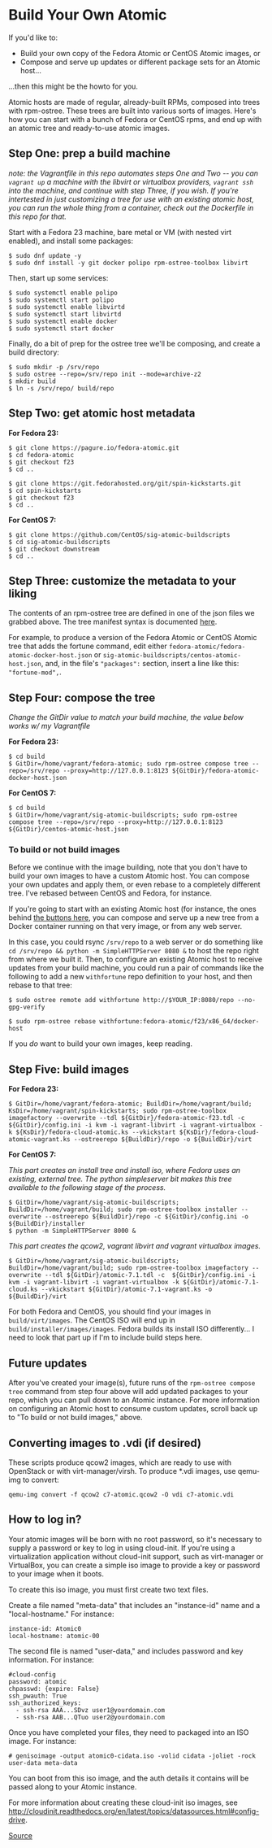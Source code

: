 Build Your Own Atomic
================

If you'd like to:

* Build your own copy of the Fedora Atomic or CentOS Atomic images, or
* Compose and serve up updates or different package sets for an Atomic host...

...then this might be the howto for you.

Atomic hosts are made of regular, already-built RPMs, composed into trees with rpm-ostree. These trees are built into various sorts of images. Here's how you can start with a bunch of Fedora or CentOS rpms, and end up with an atomic tree and ready-to-use atomic images.

## Step One: prep a build machine

*note: the Vagrantfile in this repo automates steps One and Two -- you can `vagrant up` a machine with the libvirt or virtualbox providers, `vagrant ssh` into the machine, and continue with step Three, if you wish. If you're intertested in just customizing a tree for use with an existing atomic host, you can run the whole thing from a container, check out the Dockerfile in this repo for that.*

Start with a Fedora 23 machine, bare metal or VM (with nested virt enabled), and install some packages:

```
$ sudo dnf update -y
$ sudo dnf install -y git docker polipo rpm-ostree-toolbox libvirt
```

Then, start up some services:

```
$ sudo systemctl enable polipo
$ sudo systemctl start polipo
$ sudo systemctl enable libvirtd
$ sudo systemctl start libvirtd
$ sudo systemctl enable docker
$ sudo systemctl start docker
```

Finally, do a bit of prep for the ostree tree we'll be composing, and create a build directory:

```
$ sudo mkdir -p /srv/repo
$ sudo ostree --repo=/srv/repo init --mode=archive-z2
$ mkdir build
$ ln -s /srv/repo/ build/repo
```

## Step Two: get atomic host metadata

**For Fedora 23:**

```
$ git clone https://pagure.io/fedora-atomic.git
$ cd fedora-atomic
$ git checkout f23
$ cd ..

$ git clone https://git.fedorahosted.org/git/spin-kickstarts.git
$ cd spin-kickstarts
$ git checkout f23
$ cd ..
```

**For CentOS 7:**

```
$ git clone https://github.com/CentOS/sig-atomic-buildscripts
$ cd sig-atomic-buildscripts
$ git checkout downstream
$ cd ..
```

## Step Three: customize the metadata to your liking

The contents of an rpm-ostree tree are defined in one of the json files we grabbed above. The tree manifest syntax is documented [here](https://github.com/projectatomic/rpm-ostree/blob/master/docs/manual/treefile.md).

For example, to produce a version of the Fedora Atomic or CentOS Atomic tree that adds the fortune command, edit either `fedora-atomic/fedora-atomic-docker-host.json` or `sig-atomic-buildscripts/centos-atomic-host.json`, and, in the file's `"packages":` section, insert a line like this: `"fortune-mod",`.


## Step Four: compose the tree

*Change the GitDir value to match your build machine, the value below works w/ my Vagrantfile*

**For Fedora 23:**

```
$ cd build
$ GitDir=/home/vagrant/fedora-atomic; sudo rpm-ostree compose tree --repo=/srv/repo --proxy=http://127.0.0.1:8123 ${GitDir}/fedora-atomic-docker-host.json
```

**For CentOS 7:**

```
$ cd build
$ GitDir=/home/vagrant/sig-atomic-buildscripts; sudo rpm-ostree compose tree --repo=/srv/repo --proxy=http://127.0.0.1:8123 ${GitDir}/centos-atomic-host.json
```

### To build or not build images

Before we continue with the image building, note that you don't have to build your own images to have a custom Atomic host. You can compose your own updates and apply them, or even rebase to a completely different tree. I've rebased between CentOS and Fedora, for instance.

If you're going to start with an existing Atomic host (for instance, the ones behind [the buttons here](http://www.projectatomic.io/download/), you can compose and serve up a new tree from a Docker container running on that very image, or from any web server. 

In this case, you could rsync `/srv/repo` to a web server or do something like `cd /srv/repo && python -m SimpleHTTPServer 8080 &` to host the repo right from where we built it. Then, to configure an existing Atomic host to receive updates from your build machine, you could run a pair of commands like the following to add a new `withfortune` repo definition to your host, and then rebase to that tree:

```
$ sudo ostree remote add withfortune http://$YOUR_IP:8080/repo --no-gpg-verify

$ sudo rpm-ostree rebase withfortune:fedora-atomic/f23/x86_64/docker-host
```

If you *do* want to build your own images, keep reading.

## Step Five: build images

**For Fedora 23:**

```
$ GitDir=/home/vagrant/fedora-atomic; BuildDir=/home/vagrant/build; KsDir=/home/vagrant/spin-kickstarts; sudo rpm-ostree-toolbox imagefactory --overwrite --tdl ${GitDir}/fedora-atomic-f23.tdl -c  ${GitDir}/config.ini -i kvm -i vagrant-libvirt -i vagrant-virtualbox -k ${KsDir}/fedora-cloud-atomic.ks --vkickstart ${KsDir}/fedora-cloud-atomic-vagrant.ks --ostreerepo ${BuildDir}/repo -o ${BuildDir}/virt
```

**For CentOS 7:**

*This part creates an install tree and install iso, where Fedora uses an existing, external tree. The python simpleserver bit makes this tree available to the following stage of the process.*

```
$ GitDir=/home/vagrant/sig-atomic-buildscripts; BuildDir=/home/vagrant/build; sudo rpm-ostree-toolbox installer --overwrite --ostreerepo ${BuildDir}/repo -c ${GitDir}/config.ini -o ${BuildDir}/installer
$ python -m SimpleHTTPServer 8000 &
```

*This part creates the qcow2, vagrant libvirt and vagrant virtualbox images.*

```
$ GitDir=/home/vagrant/sig-atomic-buildscripts; BuildDir=/home/vagrant/build; sudo rpm-ostree-toolbox imagefactory --overwrite --tdl ${GitDir}/atomic-7.1.tdl -c  ${GitDir}/config.ini -i kvm -i vagrant-libvirt -i vagrant-virtualbox -k ${GitDir}/atomic-7.1-cloud.ks --vkickstart ${GitDir}/atomic-7.1-vagrant.ks -o ${BuildDir}/virt
```

For both Fedora and CentOS, you should find your images in `build/virt/images`. The CentOS ISO will end up in `build/installer/images/images`. Fedora builds its install ISO differently... I need to look that part up if I'm to include build steps here.

## Future updates

After you've created your image(s), future runs of the `rpm-ostree compose tree` command from step four above will add updated packages to your repo, which you can pull down to an Atomic instance. For more information on configuring an Atomic host to consume custom updates, scroll back up to "To build or not build images," above.

## Converting images to .vdi (if desired)

These scripts produce qcow2 images, which are ready to use with OpenStack or with virt-manager/virsh. To produce *.vdi images, use qemu-img to convert:

`qemu-img convert -f qcow2 c7-atomic.qcow2 -O vdi c7-atomic.vdi`


## How to log in?

Your atomic images will be born with no root password, so it's necessary to supply a password or key to log in using cloud-init. If you're using a virtualization application without cloud-init support, such as virt-manager or VirtualBox, you can create a simple iso image to provide a key or password to your image when it boots.

To create this iso image, you must first create two text files.

Create a file named "meta-data" that includes an "instance-id" name and a "local-hostname." For instance: 

````
instance-id: Atomic0
local-hostname: atomic-00
````

The second file is named "user-data," and includes password and key information. For instance:

````
#cloud-config
password: atomic
chpasswd: {expire: False}
ssh_pwauth: True
ssh_authorized_keys:
  - ssh-rsa AAA...SDvz user1@yourdomain.com
  - ssh-rsa AAB...QTuo user2@yourdomain.com
````

Once you have completed your files, they need to packaged into an ISO image. For instance:

````
# genisoimage -output atomic0-cidata.iso -volid cidata -joliet -rock user-data meta-data
````
You can boot from this iso image, and the auth details it contains will be passed along to your Atomic instance.

For more information about creating these cloud-init iso images, see http://cloudinit.readthedocs.org/en/latest/topics/datasources.html#config-drive.


[Source](https://github.com/jasonbrooks/byo-atomic)